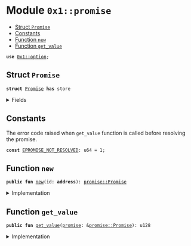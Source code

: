 
<a name="0x1_promise"></a>

# Module `0x1::promise`



-  [Struct `Promise`](#0x1_promise_Promise)
-  [Constants](#@Constants_0)
-  [Function `new`](#0x1_promise_new)
-  [Function `get_value`](#0x1_promise_get_value)


<pre><code><b>use</b> <a href="../../aptos-stdlib/../move-stdlib/doc/option.md#0x1_option">0x1::option</a>;
</code></pre>



<a name="0x1_promise_Promise"></a>

## Struct `Promise`



<pre><code><b>struct</b> <a href="promise.md#0x1_promise_Promise">Promise</a> <b>has</b> store
</code></pre>



<details>
<summary>Fields</summary>


<dl>
<dt>
<code>value: u128</code>
</dt>
<dd>

</dd>
<dt>
<code>id: <a href="../../aptos-stdlib/../move-stdlib/doc/option.md#0x1_option_Option">option::Option</a>&lt;<b>address</b>&gt;</code>
</dt>
<dd>

</dd>
</dl>


</details>

<a name="@Constants_0"></a>

## Constants


<a name="0x1_promise_EPROMISE_NOT_RESOLVED"></a>

The error code raised when <code>get_value</code> function is called before
resolving the promise.


<pre><code><b>const</b> <a href="promise.md#0x1_promise_EPROMISE_NOT_RESOLVED">EPROMISE_NOT_RESOLVED</a>: u64 = 1;
</code></pre>



<a name="0x1_promise_new"></a>

## Function `new`



<pre><code><b>public</b> <b>fun</b> <a href="promise.md#0x1_promise_new">new</a>(id: <b>address</b>): <a href="promise.md#0x1_promise_Promise">promise::Promise</a>
</code></pre>



<details>
<summary>Implementation</summary>


<pre><code><b>public</b> <b>fun</b> <a href="promise.md#0x1_promise_new">new</a>(id: <b>address</b>): <a href="promise.md#0x1_promise_Promise">Promise</a> {
    <a href="promise.md#0x1_promise_Promise">Promise</a> {
        value: 0,
        id: <a href="../../aptos-stdlib/../move-stdlib/doc/option.md#0x1_option_some">option::some</a>(id)
    }
}
</code></pre>



</details>

<a name="0x1_promise_get_value"></a>

## Function `get_value`



<pre><code><b>public</b> <b>fun</b> <a href="promise.md#0x1_promise_get_value">get_value</a>(<a href="promise.md#0x1_promise">promise</a>: &<a href="promise.md#0x1_promise_Promise">promise::Promise</a>): u128
</code></pre>



<details>
<summary>Implementation</summary>


<pre><code><b>public</b> <b>fun</b> <a href="promise.md#0x1_promise_get_value">get_value</a>(<a href="promise.md#0x1_promise">promise</a>: &<a href="promise.md#0x1_promise_Promise">Promise</a>): u128 {
    <b>assert</b>!(<a href="../../aptos-stdlib/../move-stdlib/doc/option.md#0x1_option_is_none">option::is_none</a>(&<a href="promise.md#0x1_promise">promise</a>.id), <a href="promise.md#0x1_promise_EPROMISE_NOT_RESOLVED">EPROMISE_NOT_RESOLVED</a>);
    <a href="promise.md#0x1_promise">promise</a>.value
}
</code></pre>



</details>


[move-book]: https://aptos.dev/guides/move-guides/book/SUMMARY
